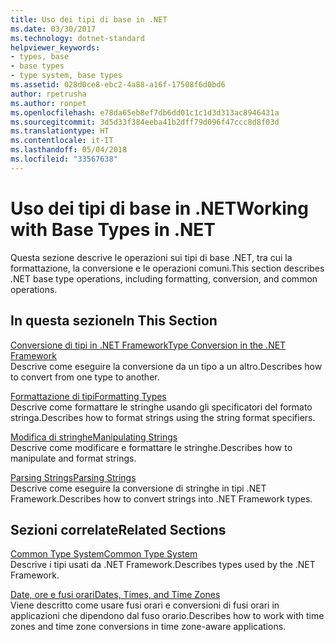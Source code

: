 ```yaml
---
title: Uso dei tipi di base in .NET
ms.date: 03/30/2017
ms.technology: dotnet-standard
helpviewer_keywords:
- types, base
- base types
- type system, base types
ms.assetid: 028d0ce8-ebc2-4a88-a16f-17508f6d0bd6
author: rpetrusha
ms.author: ronpet
ms.openlocfilehash: e78da65eb8ef7db6dd01c1c1d3d313ac8946431a
ms.sourcegitcommit: 3d5d33f384eeba41b2dff79d096f47ccc8d8f03d
ms.translationtype: HT
ms.contentlocale: it-IT
ms.lasthandoff: 05/04/2018
ms.locfileid: "33567638"
---
```

# <a name="working-with-base-types-in-net"></a><span data-ttu-id="61da5-102">Uso dei tipi di base in .NET</span><span class="sxs-lookup"><span data-stu-id="61da5-102">Working with Base Types in .NET</span></span>
<span data-ttu-id="61da5-103">Questa sezione descrive le operazioni sui tipi di base .NET, tra cui la formattazione, la conversione e le operazioni comuni.</span><span class="sxs-lookup"><span data-stu-id="61da5-103">This section describes .NET base type operations, including formatting, conversion, and common operations.</span></span>  
  
## <a name="in-this-section"></a><span data-ttu-id="61da5-104">In questa sezione</span><span class="sxs-lookup"><span data-stu-id="61da5-104">In This Section</span></span>  
 [<span data-ttu-id="61da5-105">Conversione di tipi in .NET Framework</span><span class="sxs-lookup"><span data-stu-id="61da5-105">Type Conversion in the .NET Framework</span></span>](../../../docs/standard/base-types/type-conversion.md)  
 <span data-ttu-id="61da5-106">Descrive come eseguire la conversione da un tipo a un altro.</span><span class="sxs-lookup"><span data-stu-id="61da5-106">Describes how to convert from one type to another.</span></span>  
  
 [<span data-ttu-id="61da5-107">Formattazione di tipi</span><span class="sxs-lookup"><span data-stu-id="61da5-107">Formatting Types</span></span>](../../../docs/standard/base-types/formatting-types.md)  
 <span data-ttu-id="61da5-108">Descrive come formattare le stringhe usando gli specificatori del formato stringa.</span><span class="sxs-lookup"><span data-stu-id="61da5-108">Describes how to format strings using the string format specifiers.</span></span>  
  
 [<span data-ttu-id="61da5-109">Modifica di stringhe</span><span class="sxs-lookup"><span data-stu-id="61da5-109">Manipulating Strings</span></span>](../../../docs/standard/base-types/manipulating-strings.md)  
 <span data-ttu-id="61da5-110">Descrive come modificare e formattare le stringhe.</span><span class="sxs-lookup"><span data-stu-id="61da5-110">Describes how to manipulate and format strings.</span></span>  
  
 [<span data-ttu-id="61da5-111">Parsing Strings</span><span class="sxs-lookup"><span data-stu-id="61da5-111">Parsing Strings</span></span>](../../../docs/standard/base-types/parsing-strings.md)  
 <span data-ttu-id="61da5-112">Descrive come eseguire la conversione di stringhe in tipi .NET Framework.</span><span class="sxs-lookup"><span data-stu-id="61da5-112">Describes how to convert strings into .NET Framework types.</span></span>  
  
## <a name="related-sections"></a><span data-ttu-id="61da5-113">Sezioni correlate</span><span class="sxs-lookup"><span data-stu-id="61da5-113">Related Sections</span></span>  
 [<span data-ttu-id="61da5-114">Common Type System</span><span class="sxs-lookup"><span data-stu-id="61da5-114">Common Type System</span></span>](../../../docs/standard/base-types/common-type-system.md)  
 <span data-ttu-id="61da5-115">Descrive i tipi usati da .NET Framework.</span><span class="sxs-lookup"><span data-stu-id="61da5-115">Describes types used by the .NET Framework.</span></span>  
  
 [<span data-ttu-id="61da5-116">Date, ore e fusi orari</span><span class="sxs-lookup"><span data-stu-id="61da5-116">Dates, Times, and Time Zones</span></span>](../../../docs/standard/datetime/index.md)  
 <span data-ttu-id="61da5-117">Viene descritto come usare fusi orari e conversioni di fusi orari in applicazioni che dipendono dal fuso orario.</span><span class="sxs-lookup"><span data-stu-id="61da5-117">Describes how to work with time zones and time zone conversions in time zone-aware applications.</span></span>

